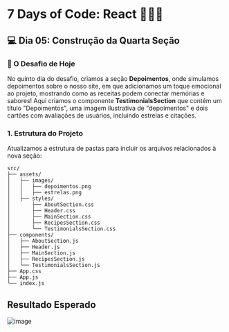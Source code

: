 # 7 Days of Code: React 🥗🍿🎥

## 💻 Dia 05: Construção da Quarta Seção 

### 🚀 O Desafio de Hoje

No quinto dia do desafio, criamos a seção **Depoimentos**, onde simulamos depoimentos sobre o nosso site, em que adicionamos um toque emocional ao projeto, mostrando como as receitas podem conectar memórias e sabores! 
Aqui criamos o componente **TestimonialsSection** que contém um título "Depoimentos", uma imagem ilustrativa de "depoimentos" e dois cartões com avaliações de usuários, incluindo estrelas e citações.

### 1. Estrutura do Projeto
Atualizamos a estrutura de pastas para incluir os arquivos relacionados à nova seção:
  ```
  src/
  ├── assets/
  │   ├── images/
  │   │   ├── depoimentos.png
  │   │   ├── estrelas.png
  │   ├── styles/
  │       ├── AboutSection.css
  │       ├── Header.css
  │       ├── MainSection.css
  │       ├── RecipesSection.css
  │       └── TestimonialsSection.css
  ├── components/
  │   ├── AboutSection.js
  │   ├── Header.js
  │   ├── MainSection.js
  │   ├── RecipesSection.js
  │   └── TestimonialsSection.js
  ├── App.css
  ├── App.js
  └── index.js
  ```

## Resultado Esperado

![image](https://github.com/user-attachments/assets/83da0769-b4a5-4d86-8e4a-edbe3f975b1d)
